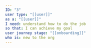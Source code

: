 ```yaml
---
ID: "3"
user type: "[[user]]"
as a: "[[user]]"
I need: understand how to do the job
so that: I can achieve my goal
user journey stage: "[[onboarding]]"
who is: new to the org
---
```

